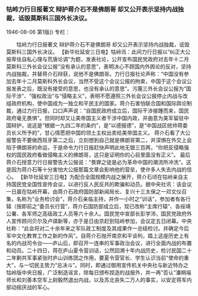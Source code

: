 ### 牯岭力行日报著文  辩护蒋介石不是佛朗哥  却又公开表示坚持内战独裁，诋毁莫斯科三国外长决议。

1946-08-06
第1版()
专栏：

　　牯岭力行日报著文
    辩护蒋介石不是佛朗哥
    却又公开表示坚持内战独裁，诋毁莫斯科三国外长决议。
    【新华社延安三日电】牯岭讯：此间力行日报以“纠正大公报卑怯自私心理与荒唐论调”为题，发表社论，公开宣布国民党政府对去年十二月莫斯科三外长会议公报“没有承认的意思”，表明决心不顾国内外舆论的反对，坚持内战独裁，并替蒋介石辩获，说他不是佛朗哥。力行日报社论声称：“中国没有参加去年十二月莫斯科外长会议，当然不受这个会议公报的拘束，中国于这个会议公报发表之后，既没有接受的意思，也没有承认的意思”。污蔑三外长会议公报为“国际干涉”、“强权政治”与“侵略主义”，表明不愿遵照三外长会议公报停止内战与改组政府机构，使中国成为一独立和平民主的国家。蒋介石害怕联合国和国际舆论制裁，通过力行日报，口口声声说：“自国民政府成立后，国际干涉接踵而来，国民政府毫无畏惧”。但同时却又让美帝国主义者干涉中国内政，并曲意为美军留驻中国辩护，说这是“根据一九四二年的条约”，是“以德报德”，是“中国战区统帅蒋委员长义所予的”，甘心情愿把中国的领土主权出卖给美帝国主义。
    蒋介石看了大公报警告不要做西班牙第二之后，立刻想到自己就是佛朗哥第二，并深惧在外交上会陷于佛朗哥的命运，于是命令力行日报赶快声明此地无银三百两，“你把反侵略强权的国民政府看做侵略主义的佛朗哥，这只是证明你的心目里面没有正义”。
    最后蒋介石授意力行日报警告大公报说：“畏罪之徒是必为革命中国的潮流所冲洗”。这是因为蒋介石等十分害怕大公报那篇文章会影响他的营垒，使许多人失去内战的信心。
    【新华社延安三日电】为配合全国规模内战之展开，蒋介石顷在牯岭亲自主持国民党全国性宣传会议，以进行反人民反共的欺骗和动员。据中央社讯：该会议一日晨在牯岭开幕，由蒋介石政府国防部新闻局长、复兴十三太保之一邓文仪召集，名称为“业务检讨会”，蒋介石亲临主持，并作一小时之“训话”，参加者有各行辕（按即前之“委员长行营”，蒋介石国防部成立后，现已改称“主席行辕”、各绥靖公署、各军师之高级政工人员等六十余人。国民党中宣部长彭学沛，国民党政府外人宣传顾问贝尔及卢祺新等，亦于是日由京赶到牯岭参加，会议定五日闭幕。中央社称：“此会将对二十余年来之军队政工制度及其成果作一总结检讨。并确定今后军中文化教育工作之新的作风”。自蒋介石抛开南京和平谈判，踏上这座历史上有名的内战司令台——庐山后，即召开一连串的军事政治会议，进行全面内战的布置和动员。二十四日，蒋在庐山夏令营训话，公然回溯十年内战历史，检讨民国二十二年剿共军事紧张时庐山训练团之作用，要夏令营官长、学生认识当前“使命的重大”，与一切民主势力“总决斗”。同时，即通过御用宣传机关中央社与新近特办之牯岭版中央日报，广泛制造谣言，除每日颁布捏造的战报外，并一再“否认”潘朔端师长和刘善本空军上尉毅然退出内战，以及苏北丧失二万人的事实，以安定蒋军内部动摇厌战的军心。
